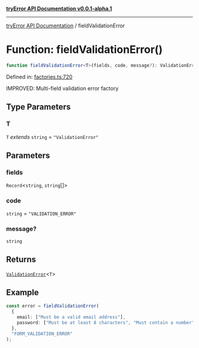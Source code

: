 [**tryError API Documentation v0.0.1-alpha.1**](../index.md)

---

[tryError API Documentation](../index.md) / fieldValidationError

# Function: fieldValidationError()

```ts
function fieldValidationError<T>(fields, code, message?): ValidationError<T>;
```

Defined in: [factories.ts:720](https://github.com/oconnorjohnson/try-error/blob/e3ae0308069a4fba073f4543d527ad76373db795/src/factories.ts#L720)

IMPROVED: Multi-field validation error factory

## Type Parameters

### T

`T` _extends_ `string` = `"ValidationError"`

## Parameters

### fields

`Record`\<`string`, `string`[]\>

### code

`string` = `"VALIDATION_ERROR"`

### message?

`string`

## Returns

[`ValidationError`](../interfaces/ValidationError.md)\<`T`\>

## Example

```typescript
const error = fieldValidationError(
  {
    email: ["Must be a valid email address"],
    password: ["Must be at least 8 characters", "Must contain a number"],
  },
  "FORM_VALIDATION_ERROR"
);
```
